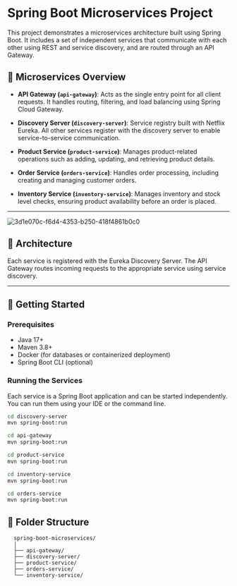 # Spring Boot Microservices Project

This project demonstrates a microservices architecture built using Spring Boot. It includes a set of independent services that communicate with each other using REST and service discovery, and are routed through an API Gateway.

## 🧱 Microservices Overview

- **API Gateway (`api-gateway`)**: Acts as the single entry point for all client requests. It handles routing, filtering, and load balancing using Spring Cloud Gateway.

- **Discovery Server (`discovery-server`)**: Service registry built with Netflix Eureka. All other services register with the discovery server to enable service-to-service communication.

- **Product Service (`product-service`)**: Manages product-related operations such as adding, updating, and retrieving product details.

- **Order Service (`orders-service`)**: Handles order processing, including creating and managing customer orders.

- **Inventory Service (`inventory-service`)**: Manages inventory and stock level checks, ensuring product availability before an order is placed.

---

![3d1e070c-f6d4-4353-b250-418f4861b0c0](https://github.com/user-attachments/assets/a6b0c332-2c05-4071-b9b8-a2262f57dd23)


## 🧩 Architecture


Each service is registered with the Eureka Discovery Server. The API Gateway routes incoming requests to the appropriate service using service discovery.

---

## 🚀 Getting Started

### Prerequisites

- Java 17+
- Maven 3.8+
- Docker (for databases or containerized deployment)
- Spring Boot CLI (optional)

### Running the Services

Each service is a Spring Boot application and can be started independently. You can run them using your IDE or the command line.

   ```bash
   cd discovery-server
   mvn spring-boot:run

   cd api-gateway
   mvn spring-boot:run

  cd product-service
  mvn spring-boot:run

  cd inventory-service
  mvn spring-boot:run

  cd orders-service
  mvn spring-boot:run
   ```

## 📁 Folder Structure

      spring-boot-microservices/
      │
      ├── api-gateway/
      ├── discovery-server/
      ├── product-service/
      ├── orders-service/
      └── inventory-service/

